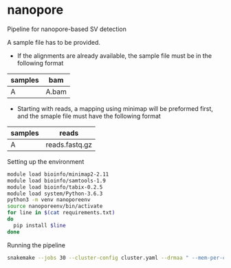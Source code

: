 # nanopore
Pipeline for nanopore-based SV detection

A sample file has to be provided.

- If the alignments are already available, the sample file must be in the following format

| samples | bam            | 
|---------|----------------|
| A       | A.bam          |

- Starting with reads, a mapping using minimap will be preformed first, and the smaple file must have the following format

| samples | reads          | 
|---------|----------------|
| A       | reads.fastq.gz |


Setting up the environment
```bash 
module load bioinfo/minimap2-2.11
module load bioinfo/samtools-1.9
module load bioinfo/tabix-0.2.5
module load system/Python-3.6.3
python3 -m venv nanoporeenv
source nanoporeenv/bin/activate
for line in $(cat requirements.txt)
do
  pip install $line
done
```

Running the pipeline
```bash
snakemake --jobs 30 --cluster-config cluster.yaml --drmaa " --mem-per-cpu={cluster.mem}000 --mincpus={threads} --time={cluster.time} -J {cluster.name} -N 1=1" -p -n
```
